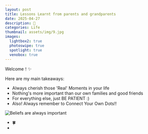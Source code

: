 ```yaml
---
layout: post
title: Lessons Learnt from parents and grandparents
date: 2025-04-27
description: 🩵
categories: Life
thumbnail: assets/img/9.jpg
images:
  lightbox2: true
  photoswipe: true
  spotlight: true
  venobox: true
---
```


Welcome！✨ 

Here are my main takeaways:

- Always cherish those 'Real' Moments in your life
- Nothing's more important than our own families and good friends
- For everything else, just BE PATIENT :)
- Also! Always remember to Connect Your Own Dots!!

<!-- now insert an image below the list -->
![Beliefs are always important](/assets/img/family.jpg)

- 🍀
- 



